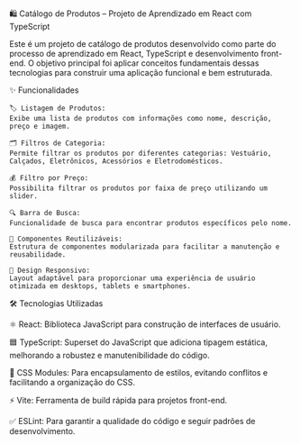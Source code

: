 🛍️ Catálogo de Produtos – Projeto de Aprendizado em React com TypeScript

Este é um projeto de catálogo de produtos desenvolvido como parte do processo de aprendizado em React, TypeScript e desenvolvimento front-end.
O objetivo principal foi aplicar conceitos fundamentais dessas tecnologias para construir uma aplicação funcional e bem estruturada.

  ✨ Funcionalidades

    🏷️ Listagem de Produtos:
    Exibe uma lista de produtos com informações como nome, descrição, preço e imagem.

    🗂️ Filtros de Categoria:
    Permite filtrar os produtos por diferentes categorias: Vestuário, Calçados, Eletrônicos, Acessórios e Eletrodomésticos.

    💰 Filtro por Preço:
    Possibilita filtrar os produtos por faixa de preço utilizando um slider.

    🔍 Barra de Busca:
    Funcionalidade de busca para encontrar produtos específicos pelo nome.

    🔧 Componentes Reutilizáveis:
    Estrutura de componentes modularizada para facilitar a manutenção e reusabilidade.

    📱 Design Responsivo:
    Layout adaptável para proporcionar uma experiência de usuário otimizada em desktops, tablets e smartphones.

🛠️ Tecnologias Utilizadas

  ⚛️ React: Biblioteca JavaScript para construção de interfaces de usuário.

  🟦 TypeScript: Superset do JavaScript que adiciona tipagem estática, melhorando a robustez e manutenibilidade do código.

  🎨 CSS Modules: Para encapsulamento de estilos, evitando conflitos e facilitando a organização do CSS.

  ⚡ Vite: Ferramenta de build rápida para projetos front-end.

  ✅ ESLint: Para garantir a qualidade do código e seguir padrões de desenvolvimento.

